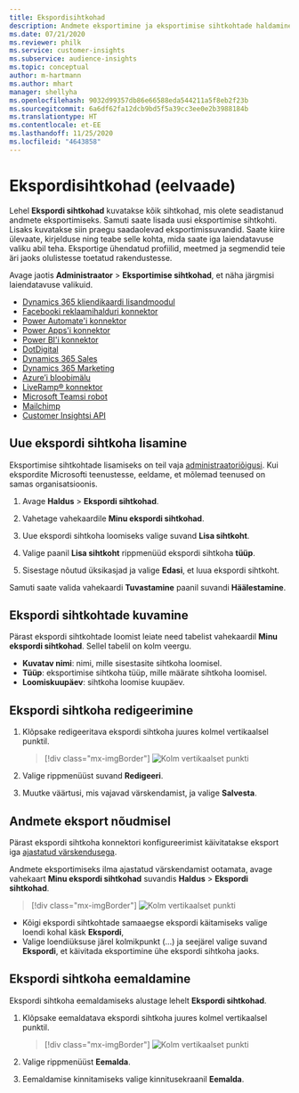 ```yaml
---
title: Ekspordisihtkohad
description: Andmete eksportimine ja eksportimise sihtkohtade haldamine.
ms.date: 07/21/2020
ms.reviewer: philk
ms.service: customer-insights
ms.subservice: audience-insights
ms.topic: conceptual
author: m-hartmann
ms.author: mhart
manager: shellyha
ms.openlocfilehash: 9032d99357db86e66588eda544211a5f8eb2f23b
ms.sourcegitcommit: 6a6df62fa12dcb9bd5f5a39cc3ee0e2b3988184b
ms.translationtype: HT
ms.contentlocale: et-EE
ms.lasthandoff: 11/25/2020
ms.locfileid: "4643858"
---
```

# <a name="export-destinations-preview"></a>Ekspordisihtkohad (eelvaade)

Lehel **Ekspordi sihtkohad** kuvatakse kõik sihtkohad, mis olete seadistanud andmete eksportimiseks. Samuti saate lisada uusi eksportimise sihtkohti. Lisaks kuvatakse siin praegu saadaolevad eksportimissuvandid. Saate kiire ülevaate, kirjelduse ning teabe selle kohta, mida saate iga laiendatavuse valiku abil teha. Eksportige ühendatud profiilid, meetmed ja segmendid teie äri jaoks olulistesse toetatud rakendustesse.

Avage jaotis **Administraator** > **Eksportimise sihtkohad**, et näha järgmisi laiendatavuse valikuid.

- [Dynamics 365 kliendikaardi lisandmoodul](customer-card-add-in.md)
- [Facebooki reklaamihalduri konnektor](export-facebook.md)
- [Power Automate'i konnektor](export-power-automate.md)
- [Power Apps'i konnektor](export-power-apps.md)
- [Power BI'i konnektor](export-power-bi.md)
- [DotDigital](export-dotdigital.md)
- [Dynamics 365 Sales](export-dynamics365-sales.md)
- [Dynamics 365 Marketing](export-dynamics365-marketing.md)
- [Azure’i bloobimälu](export-azure-blob-storage.md)
- [LiveRamp&reg; konnektor](export-liveramp.md)
- [Microsoft Teamsi robot](export-teams-bot.md)
- [Mailchimp](export-mailchimp.md)
- [Customer Insightsi API](apis.md)

## <a name="add-a-new-export-destination"></a>Uue ekspordi sihtkoha lisamine

Eksportimise sihtkohtade lisamiseks on teil vaja [administraatoriõigusi](permissions.md). Kui ekspordite Microsofti teenustesse, eeldame, et mõlemad teenused on samas organisatsioonis.

1. Avage **Haldus** > **Ekspordi sihtkohad**.

1. Vahetage vahekaardile **Minu ekspordi sihtkohad**.

1. Uue ekspordi sihtkoha loomiseks valige suvand **Lisa sihtkoht**.

1. Valige paanil **Lisa sihtkoht** rippmenüüd ekspordi sihtkoha **tüüp**.

1. Sisestage nõutud üksikasjad ja valige **Edasi**, et luua ekspordi sihtkoht.

Samuti saate valida vahekaardi **Tuvastamine** paanil suvandi **Häälestamine**.

## <a name="view-export-destinations"></a>Ekspordi sihtkohtade kuvamine

Pärast ekspordi sihtkohtade loomist leiate need tabelist vahekaardil **Minu ekspordi sihtkohad**. Sellel tabelil on kolm veergu.

- **Kuvatav nimi**: nimi, mille sisestasite sihtkoha loomisel.
- **Tüüp**: eksportimise sihtkoha tüüp, mille määrate sihtkoha loomisel.
- **Loomiskuupäev**: sihtkoha loomise kuupäev.

## <a name="edit-an-export-destination"></a>Ekspordi sihtkoha redigeerimine

1. Klõpsake redigeeritava ekspordi sihtkoha juures kolmel vertikaalsel punktil.

   > [!div class="mx-imgBorder"]
   > ![Kolm vertikaalset punkti](media/export-destinations-page-ellipsis.png "Kolm vertikaalset punkti")

1. Valige rippmenüüst suvand **Redigeeri**.

1. Muutke väärtusi, mis vajavad värskendamist, ja valige **Salvesta**.

## <a name="export-data-on-demand"></a>Andmete eksport nõudmisel

Pärast ekspordi sihtkoha konnektori konfigureerimist käivitatakse eksport iga [ajastatud värskendusega](system.md#schedule-tab).

Andmete eksportimiseks ilma ajastatud värskendamist ootamata, avage vahekaart **Minu ekspordi sihtkohad** suvandis **Haldus** > **Ekspordi sihtkohad**.

> [!div class="mx-imgBorder"]
> ![Kolm vertikaalset punkti](media/export-destinations-page-ellipsis.png "Kolm vertikaalset punkti")

- Kõigi ekspordi sihtkohtade samaaegse ekspordi käitamiseks valige loendi kohal käsk **Ekspordi**,
- Valige loendiüksuse järel kolmikpunkt (...) ja seejärel valige suvand **Ekspordi**, et käivitada eksportimine ühe ekspordi sihtkoha jaoks.

## <a name="remove-an-export-destination"></a>Ekspordi sihtkoha eemaldamine

Ekspordi sihtkoha eemaldamiseks alustage lehelt **Ekspordi sihtkohad**.

1. Klõpsake eemaldatava ekspordi sihtkoha juures kolmel vertikaalsel punktil.

   > [!div class="mx-imgBorder"]
   > ![Kolm vertikaalset punkti](media/export-destinations-page-ellipsis.png "Kolm vertikaalset punkti")

2. Valige rippmenüüst **Eemalda**.

3. Eemaldamise kinnitamiseks valige kinnitusekraanil **Eemalda**.
